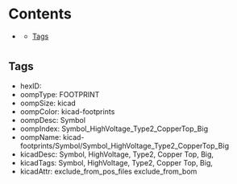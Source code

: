 



Contents
========

* [](#)
	* [Tags](#tags)

# 

## Tags

- hexID: 
- oompType: FOOTPRINT
- oompSize: kicad
- oompColor: kicad-footprints
- oompDesc: Symbol
- oompIndex: Symbol_HighVoltage_Type2_CopperTop_Big
- oompName: kicad-footprints/Symbol/Symbol_HighVoltage_Type2_CopperTop_Big
- kicadDesc: Symbol, HighVoltage, Type2, Copper Top, Big,
- kicadTags: Symbol, HighVoltage, Type2, Copper Top, Big,
- kicadAttr: exclude_from_pos_files exclude_from_bom
